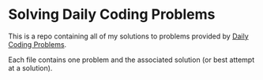 # Solving Daily Coding Problems
This is a repo containing all of my solutions to problems provided by [Daily Coding Problems](https://www.dailycodingproblem.com/).

Each file contains one problem and the associated solution (or best attempt at a solution).
